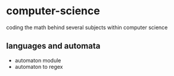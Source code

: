 # computer-science
coding the math behind several subjects within computer science

## languages and automata
 - automaton module
 - automaton to regex